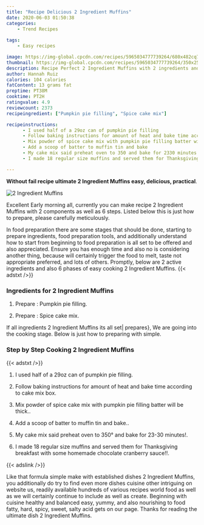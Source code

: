 ```yaml
---
title: "Recipe Delicious 2 Ingredient Muffins"
date: 2020-06-03 01:50:38
categories:
    - Trend Recipes
    
tags:
    - Easy recipes

image: https://img-global.cpcdn.com/recipes/5965034777739264/680x482cq70/2-ingredient-muffins-recipe-main-photo.jpg
thumbnail: https://img-global.cpcdn.com/recipes/5965034777739264/350x250cq70/2-ingredient-muffins-recipe-main-photo.jpg
description: Recipe Perfect 2 Ingredient Muffins with 2 ingredients and 6 stages of easy cooking.
author: Hannah Ruiz
calories: 104 calories
fatContent: 13 grams fat
preptime: PT38M
cooktime: PT2H
ratingvalue: 4.9
reviewcount: 2373
recipeingredient: ["Pumpkin pie filling", "Spice cake mix"]

recipeinstructions: 
      - I used half of a 29oz can of pumpkin pie filling 
      - Follow baking instructions for amount of heat and bake time according to cake mix box 
      - Mix powder of spice cake mix with pumpkin pie filling batter will be thick 
      - Add a scoop of batter to muffin tin and bake 
      - My cake mix said preheat oven to 350 and bake for 2330 minutes 
      - I made 18 regular size muffins and served them for Thanksgiving breakfast with some homemade chocolate cranberry sauce

---
```




**Without fail recipe ultimate 2 Ingredient Muffins easy, delicious, practical**. 


![2 Ingredient Muffins](https://img-global.cpcdn.com/recipes/5965034777739264/680x482cq70/2-ingredient-muffins-recipe-main-photo.jpg "2 Ingredient Muffins")




Excellent Early morning all, currently you can make recipe 2 Ingredient Muffins with 2 components as well as 6 steps. Listed below this is just how to prepare, please carefully meticulously.

In food preparation there are some stages that should be done, starting to prepare ingredients, food preparation tools, and additionally understand how to start from beginning to food preparation is all set to be offered and also appreciated. Ensure you has enough time and also no is considering another thing, because will certainly trigger the food to melt, taste not appropriate preferred, and lots of others. Promptly, below are 2 active ingredients and also 6 phases of easy cooking 2 Ingredient Muffins.
{{< adstxt />}}

### Ingredients for 2 Ingredient Muffins


1. Prepare  : Pumpkin pie filling.

1. Prepare  : Spice cake mix.



If all ingredients 2 Ingredient Muffins its all set| prepares}, We are going into the cooking stage. Below is just how to preparing with simple.

### Step by Step Cooking 2 Ingredient Muffins

{{< adstxt />}}


1. I used half of a 29oz can of pumpkin pie filling.



1. Follow baking instructions for amount of heat and bake time according to cake mix box.



1. Mix powder of spice cake mix with pumpkin pie filling batter will be thick..



1. Add a scoop of batter to muffin tin and bake..



1. My cake mix said preheat oven to 350° and bake for 23-30 minutes!.



1. I made 18 regular size muffins and served them for Thanksgiving breakfast with some homemade chocolate cranberry sauce!!.





{{< adslink />}}

Like that formula simple make with established dishes 2 Ingredient Muffins, you additionally do try to find even more dishes cuisine other intriguing on website us, readily available hundreds of various recipes world food as well as we will certainly continue to include as well as create. Beginning with cuisine healthy and balanced easy, yummy, and also nourishing to food fatty, hard, spicy, sweet, salty acid gets on our page. Thanks for reading the ultimate dish 2 Ingredient Muffins.
